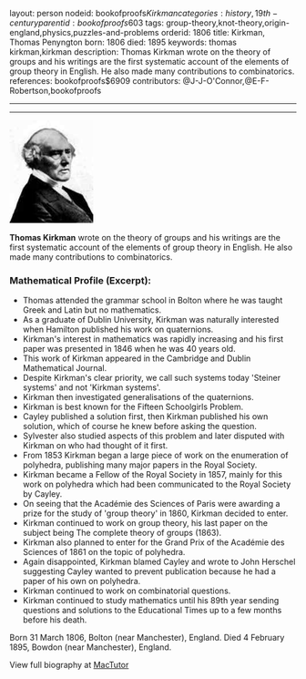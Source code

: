layout: person
nodeid: bookofproofs$Kirkman
categories: history,19th-century
parentid: bookofproofs$603
tags: group-theory,knot-theory,origin-england,physics,puzzles-and-problems
orderid: 1806
title: Kirkman, Thomas Penyngton
born: 1806
died: 1895
keywords: thomas kirkman,kirkman
description: Thomas Kirkman wrote on the theory of groups and his writings are the first systematic account of the elements of group theory in English. He also made many contributions to combinatorics.
references: bookofproofs$6909
contributors: @J-J-O'Connor,@E-F-Robertson,bookofproofs

---



---

![Kirkman.jpg](https://github.com/bookofproofs/bookofproofs.github.io/blob/main/_sources/_assets/images/portraits/Kirkman.jpg?raw=true)

**Thomas Kirkman** wrote on the theory of groups and his writings are the first systematic account of the elements of group theory in English. He also made many contributions to combinatorics.

### Mathematical Profile (Excerpt):
* Thomas attended the grammar school in Bolton where he was taught Greek and Latin but no mathematics.
* As a graduate of Dublin University, Kirkman was naturally interested when Hamilton published his work on quaternions.
* Kirkman's interest in mathematics was rapidly increasing and his first paper was presented in 1846 when he was 40 years old.
* This work of Kirkman appeared in the Cambridge and Dublin Mathematical Journal.
* Despite Kirkman's clear priority, we call such systems today 'Steiner systems' and not 'Kirkman systems'.
* Kirkman then investigated generalisations of the quaternions.
* Kirkman is best known for the Fifteen Schoolgirls Problem.
* Cayley published a solution first, then Kirkman published his own solution, which of course he knew before asking the question.
* Sylvester also studied aspects of this problem and later disputed with Kirkman on who had thought of it first.
* From 1853 Kirkman began a large piece of work on the enumeration of polyhedra, publishing many major papers in the Royal Society.
* Kirkman became a Fellow of the Royal Society in 1857, mainly for this work on polyhedra which had been communicated to the Royal Society by Cayley.
* On seeing that the Académie des Sciences of Paris were awarding a prize for the study of 'group theory' in 1860, Kirkman decided to enter.
* Kirkman continued to work on group theory, his last paper on the subject being The complete theory of groups (1863).
* Kirkman also planned to enter for the Grand Prix of the Académie des Sciences of 1861 on the topic of polyhedra.
* Again disappointed, Kirkman blamed Cayley and wrote to John Herschel suggesting Cayley wanted to prevent publication because he had a paper of his own on polyhedra.
* Kirkman continued to work on combinatorial questions.
* Kirkman continued to study mathematics until his 89th  year sending questions and solutions to the Educational Times up to a few months before his death.

Born 31 March 1806, Bolton (near Manchester), England. Died 4 February 1895, Bowdon (near Manchester), England.

View full biography at [MacTutor](https://mathshistory.st-andrews.ac.uk/Biographies/Kirkman/)

